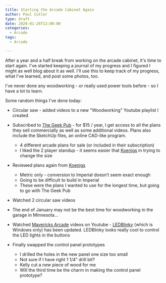 ```yaml
---
title: Starting the Arcade Cabinet Again
author: Paul Cutler
type: draft
date: 2020-01-26T13:00:00
categories:
  - Arcade
tags:
  - Arcade

---
```


After a year and a half break from working on the arcade cabinet, it's time to start again.  I've started keeping a journal of my progress and I figured I might as well blog about it as well.  I'll use this to keep track of my progress, what I've learned, and post some photos, too.

I've never done any woodworking - or really used power tools before - so I have a lot to learn.  

Some random things I've done today:

* Circular saw - added videos to a new "Woodworking" Youtube playlist I created 
* Subscribed to [The Geek Pub](https://www.thegeekpub.com/) - for $15 / year, I get access to all the plans they sell commercially as well as some additional videos.  Plans also include the SketchUp files, an online CAD-like program.
    - 4 different arcade plans for sale (or included in their subscription)
    - I liked the 2 player standup - it seems easier that [Koenigs](http://koenigs.dk/mame/eng/index.htm) in trying to change the size
    
*  Reviewed plans again from [Koenigs](http://koenigs.dk/mame/eng/index.htm)
    * Metric only - conversion to Imperial doesn’t seem exact enough
    * Going to be difficult to build in Imperial
    * These were the plans I wanted to use for the longest time, but going to go with The Geek Pub

* Watched 2 circular saw videos
* The end of January may not be the best time for woodworking in the garage in Minnesota...
* Watched [Mavericks Arcade](https://www.youtube.com/watch?v=qxwqGQIEFqo) videos on Youtube - [LEDBlinky](https://www.ledblinky.net/ledblinky.htm) (which is Windows only) has been updated.  LEDBlinky looks really cool to control the LED lights in the buttons

* Finally swapped the control panel prototypes
    * I drilled the holes in the new panel one size too small
    * Not sure if I have right 1 1/4” drill bit?
    * Kelly cut a new piece of wood for me
    * Will the third time be the charm in making the control panel prototype?
